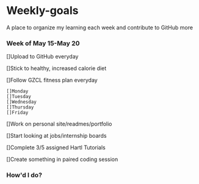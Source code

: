 # Weekly-goals
A place to organize my learning each week and contribute to GitHub more

### Week of May 15-May 20

[]Upload to GitHub everyday

[]Stick to healthy, increased calorie diet

[]Follow GZCL fitness plan everyday

    []Monday
    []Tuesday
    []Wednesday
    []Thursday
    []Friday

[]Work on personal site/readmes/portfolio

[]Start looking at jobs/internship boards

[]Complete 3/5 assigned Hartl Tutorials

[]Create something in paired coding session

### How'd I do?

